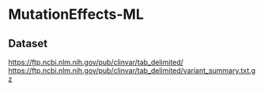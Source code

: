 # MutationEffects-ML

## Dataset 
https://ftp.ncbi.nlm.nih.gov/pub/clinvar/tab_delimited/
https://ftp.ncbi.nlm.nih.gov/pub/clinvar/tab_delimited/variant_summary.txt.gz